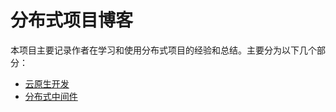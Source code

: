 # 分布式项目博客

本项目主要记录作者在学习和使用分布式项目的经验和总结。主要分为以下几个部分：
* [云原生开发](./CloudNative/README.md)
* [分布式中间件](./Middleware/README.md)
